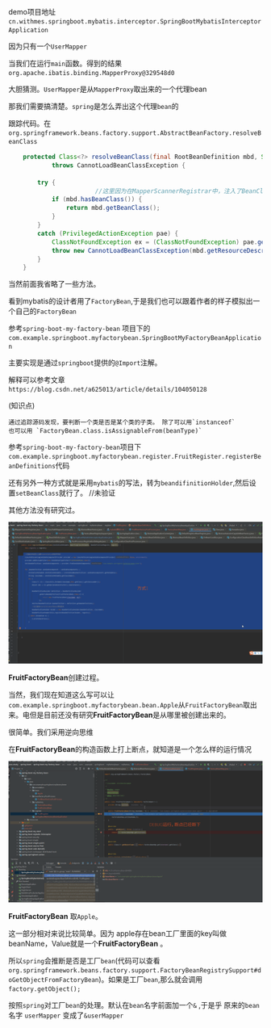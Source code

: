 demo项目地址  `cn.withmes.springboot.mybatis.interceptor.SpringBootMybatisInterceptorApplication`

因为只有一个`UserMapper`

当我们在运行`main`函数。得到的结果 `org.apache.ibatis.binding.MapperProxy@329548d0`

大胆猜测。`UserMapper`是从`MapperProxy`取出来的一个代理bean

那我们需要搞清楚。`spring`是怎么弄出这个代理`bean`的

跟踪代码。在`org.springframework.beans.factory.support.AbstractBeanFactory.resolveBeanClass`

```java
	protected Class<?> resolveBeanClass(final RootBeanDefinition mbd, String beanName, final Class<?>... typesToMatch)
			throws CannotLoadBeanClassException {

		try {
                        //这里因为在MapperScannerRegistrar中，注入了BeanClass，所以会返回MapperFactoryBean
			if (mbd.hasBeanClass()) { 
				return mbd.getBeanClass();  
			}
		}
		catch (PrivilegedActionException pae) {
			ClassNotFoundException ex = (ClassNotFoundException) pae.getException();
			throw new CannotLoadBeanClassException(mbd.getResourceDescription(), beanName, mbd.getBeanClassName(), ex);
		}
	}

```

当然前面我省略了一些方法。

看到mybatis的设计者用了`FactoryBean`,于是我们也可以跟着作者的样子模拟出一个自己的`FactoryBean`

参考`spring-boot-my-factory-bean` 项目下的`com.example.springboot.myfactorybean.SpringBootMyFactoryBeanApplication`

主要实现是通过`springboot`提供的`@Import`注解。

解释可以参考文章`https://blog.csdn.net/a625013/article/details/104050128`

(知识点)

    通过追踪源码发现，要判断一个类是否是某个类的子类。 除了可以用`instanceof` 
    也可以用 `FactoryBean.class.isAssignableFrom(beanType)`


参考`spring-boot-my-factory-bean`项目下`com.example.springboot.myfactorybean.register.FruitRegister.registerBeanDefinitions`代码

还有另外一种方式就是采用`mybatis`的写法，转为`beandifinitionHolder`,然后设置`setBeanClass`就行了。  //未验证

其他方法没有研究过。

![设置自定义factoryBean](../gif/设置自定义factoryBean.gif)



**FruitFactoryBean**创建过程。

当然，我们现在知道这么写可以让`com.example.springboot.myfactorybean.bean.Apple`从`FruitFactoryBean`取出来。电但是目前还没有研究**FruitFactoryBean**是从哪里被创建出来的。

很简单。我们采用逆向思维

在**FruitFactoryBean**的构造函数上打上断点，就知道是一个怎么样的运行情况

![FruitFactoryBean实例化过程](../gif/FruitFactoryBean实例化过程.gif)



**FruitFactoryBean** 取`Apple`。

这一部分相对来说比较简单。因为 apple存在bean工厂里面的key叫做 beanName，Value就是一个**FruitFactoryBean** 。

所以`spring`会推断是否是工厂`bean`(代码可以查看`org.springframework.beans.factory.support.FactoryBeanRegistrySupport#doGetObjectFromFactoryBean`)。如果是工厂`bean`,那么就会调用`factory.getObject();`

按照`spring`对工厂`bean`的处理。默认在`bean`名字前面加一个`&` ,于是乎 原来的`bean`名字 `userMapper` 变成了`&userMapper`

